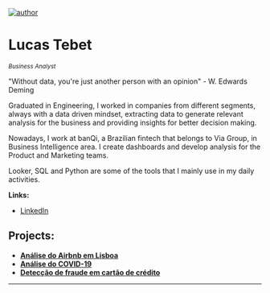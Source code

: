 [![author](https://img.shields.io/badge/LinkedIn-lucastebet-blue.svg)](https://www.linkedin.com/in/lucas-tebet-234826117/)

# Lucas Tebet
<sub>*Business Analyst*</sub>

"Without data, you're just another person with an opinion" - W. Edwards Deming

Graduated in Engineering, I worked in companies from different segments, always with a data driven mindset, extracting data to generate relevant analysis for the business and providing insights for better decision making.

Nowadays, I work at banQi, a Brazilian fintech that belongs to Via Group, in Business Intelligence area. I create dashboards and develop analysis for the Product and Marketing teams.

Looker, SQL and Python are some of the tools that I mainly use in my daily activities.

**Links:**
* [LinkedIn](https://www.linkedin.com/in/lucas-tebet-234826117/)


## Projects:

* [**Análise do Airbnb em Lisboa**](https://bit.ly/30IfC22)
* [**Análise do COVID-19**](https://bit.ly/2WOOGLi)
* [**Detecção de fraude em cartão de crédito**](https://bit.ly/2XuX8Qp)
---




